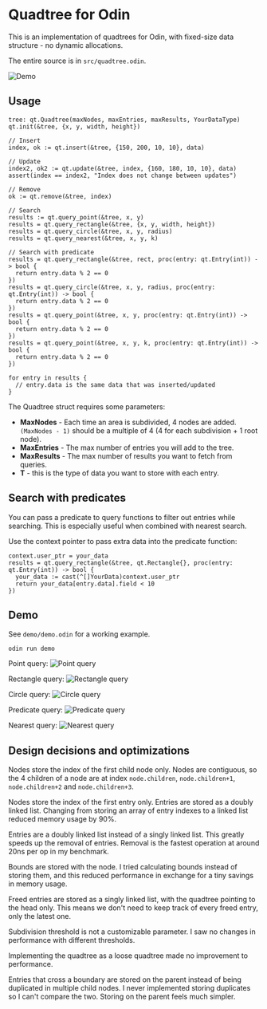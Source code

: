 # Quadtree for Odin

This is an implementation of quadtrees for Odin, with fixed-size data structure - no dynamic allocations.

The entire source is in `src/quadtree.odin`.

![Demo](demo/more.png)

## Usage

```odin
tree: qt.Quadtree(maxNodes, maxEntries, maxResults, YourDataType)
qt.init(&tree, {x, y, width, height})

// Insert
index, ok := qt.insert(&tree, {150, 200, 10, 10}, data)

// Update
index2, ok2 := qt.update(&tree, index, {160, 180, 10, 10}, data)
assert(index == index2, "Index does not change between updates")

// Remove
ok := qt.remove(&tree, index)

// Search
results := qt.query_point(&tree, x, y)
results = qt.query_rectangle(&tree, {x, y, width, height})
results = qt.query_circle(&tree, x, y, radius)
results = qt.query_nearest(&tree, x, y, k)

// Search with predicate
results = qt.query_rectangle(&tree, rect, proc(entry: qt.Entry(int)) -> bool {
  return entry.data % 2 == 0
})
results = qt.query_circle(&tree, x, y, radius, proc(entry: qt.Entry(int)) -> bool {
  return entry.data % 2 == 0
})
results = qt.query_point(&tree, x, y, proc(entry: qt.Entry(int)) -> bool {
  return entry.data % 2 == 0
})
results = qt.query_point(&tree, x, y, k, proc(entry: qt.Entry(int)) -> bool {
  return entry.data % 2 == 0
})

for entry in results {
  // entry.data is the same data that was inserted/updated
}

```

The Quadtree struct requires some parameters:

- **MaxNodes** - Each time an area is subdivided, 4 nodes are added. `(MaxNodes - 1)` should be a multiple of 4 (4 for each subdivision + 1 root node).
- **MaxEntries** - The max number of entries you will add to the tree.
- **MaxResults** - The max number of results you want to fetch from queries.
- **T** - this is the type of data you want to store with each entry.

## Search with predicates

You can pass a predicate to query functions to filter out entries while searching. This is especially useful when combined with nearest search.

Use the context pointer to pass extra data into the predicate function:

```odin
context.user_ptr = your_data
results = qt.query_rectangle(&tree, qt.Rectangle{}, proc(entry: qt.Entry(int)) -> bool {
  your_data := cast(^[]YourData)context.user_ptr
  return your_data[entry.data].field < 10
})
```

## Demo

See `demo/demo.odin` for a working example.

```
odin run demo
```

Point query:
![Point query](demo/point.png)

Rectangle query:
![Rectangle query](demo/rectangle.png)

Circle query:
![Circle query](demo/circle.png)

Predicate query:
![Predicate query](demo/predicate.png)

Nearest query:
![Nearest query](demo/nearest.png)

## Design decisions and optimizations

Nodes store the index of the first child node only. Nodes are contiguous, so the 4 children of a node are at index `node.children`, `node.children+1`, `node.children+2` and `node.children+3`.

Nodes store the index of the first entry only. Entries are stored as a doubly linked list. Changing from storing an array of entry indexes to a linked list reduced memory usage by 90%.

Entries are a doubly linked list instead of a singly linked list. This greatly speeds up the removal of entries. Removal is the fastest operation at around 20ns per op in my benchmark.

Bounds are stored with the node. I tried calculating bounds instead of storing them, and this reduced performance in exchange for a tiny savings in memory usage.

Freed entries are stored as a singly linked list, with the quadtree pointing to the head only. This means we don't need to keep track of every freed entry, only the latest one.

Subdivision threshold is not a customizable parameter. I saw no changes in performance with different thresholds.

Implementing the quadtree as a loose quadtree made no improvement to performance.

Entries that cross a boundary are stored on the parent instead of being duplicated in multiple child nodes. I never implemented storing duplicates so I can't compare the two. Storing on the parent feels much simpler.